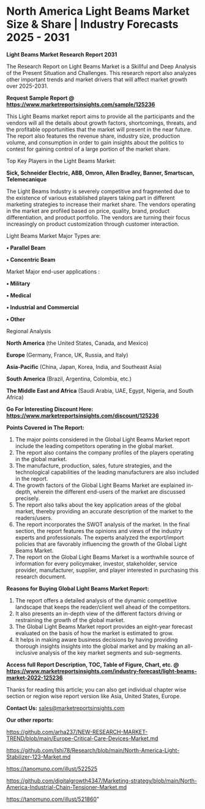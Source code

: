 # North America Light Beams Market Size & Share | Industry Forecasts 2025 - 2031

<strong>Light Beams Market Research Report 2031</strong>

The Research Report on Light Beams Market is a Skillful and Deep Analysis of the Present Situation and Challenges. This research report also analyzes other important trends and market drivers that will affect market growth over 2025-2031.

<strong>Request Sample Report @ <a href=https://www.marketreportsinsights.com/sample/125236>https://www.marketreportsinsights.com/sample/125236</a></strong>

This Light Beams market report aims to provide all the participants and the vendors will all the details about growth factors, shortcomings, threats, and the profitable opportunities that the market will present in the near future. The report also features the revenue share, industry size, production volume, and consumption in order to gain insights about the politics to contest for gaining control of a large portion of the market share.

Top Key Players in the Light Beams Market:

<strong>Sick, Schneider Electric, ABB, Omron, Allen Bradley, Banner, Smartscan, Telemecanique</strong>

The Light Beams Industry is severely competitive and fragmented due to the existence of various established players taking part in different marketing strategies to increase their market share. The vendors operating in the market are profiled based on price, quality, brand, product differentiation, and product portfolio. The vendors are turning their focus increasingly on product customization through customer interaction.

Light Beams Market Major Types are:

<strong>• Parallel Beam

• Concentric Beam</strong>

Market Major end-user applications :

<strong>• Military

• Medical

• Industrial and Commercial

• Other</strong>

Regional Analysis

</u><strong><b>North America</b></strong> (the United States, Canada, and Mexico)

<strong><b>Europe </b></strong>(Germany, France, UK, Russia, and Italy)

<strong><b>Asia-Pacific</b></strong> (China, Japan, Korea, India, and Southeast Asia)

<strong><b>South America</b></strong> (Brazil, Argentina, Colombia, etc.)

<strong><b>The Middle East and Africa</b></strong> (Saudi Arabia, UAE, Egypt, Nigeria, and South Africa)

<strong>Go For Interesting Discount Here: <a href=https://www.marketreportsinsights.com/discount/125236>https://www.marketreportsinsights.com/discount/125236</a></strong>

<strong>Points Covered in The Report:</strong>
<ol>
  <li>The major points considered in the Global Light Beams Market report include the leading competitors operating in the global market.</li>
  <li>The report also contains the company profiles of the players operating in the global market.</li>
  <li>The manufacture, production, sales, future strategies, and the technological capabilities of the leading manufacturers are also included in the report.</li>
  <li>The growth factors of the Global Light Beams Market are explained in-depth, wherein the different end-users of the market are discussed precisely.</li>
  <li>The report also talks about the key application areas of the global market, thereby providing an accurate description of the market to the readers/users.</li>
  <li>The report incorporates the SWOT analysis of the market. In the final section, the report features the opinions and views of the industry experts and professionals. The experts analyzed the export/import policies that are favorably influencing the growth of the Global Light Beams Market.</li>
  <li>The report on the Global Light Beams Market is a worthwhile source of information for every policymaker, investor, stakeholder, service provider, manufacturer, supplier, and player interested in purchasing this research document.</li>
</ol>
<strong>Reasons for Buying Global Light Beams Market Report:</strong>

<ol>
  <li>The report offers a detailed analysis of the dynamic competitive landscape that keeps the reader/client well ahead of the competitors.</li>
  <li>It also presents an in-depth view of the different factors driving or restraining the growth of the global market.</li>
  <li>The Global Light Beams Market report provides an eight-year forecast evaluated on the basis of how the market is estimated to grow.</li>
  <li>It helps in making aware business decisions by having providing thorough insights insights into the global market and by making an all-inclusive analysis of the key market segments and sub-segments.</li>
</ol>
<strong>Access full Report Description, TOC, Table of Figure, Chart, etc. @ <a href=https://www.marketreportsinsights.com/industry-forecast/light-beams-market-2022-125236>https://www.marketreportsinsights.com/industry-forecast/light-beams-market-2022-125236</a></strong>


Thanks for reading this article; you can also get individual chapter wise section or region wise report version like Asia, United States, Europe.

<strong>Contact Us:</strong>
sales@marketreportsinsights.com

<strong>Our other reports:</strong>

<a href=https://github.com/arha237/NEW-RESEARCH-MARKET-TREND/blob/main/Europe-Critical-Care-Devices-Market.md>https://github.com/arha237/NEW-RESEARCH-MARKET-TREND/blob/main/Europe-Critical-Care-Devices-Market.md</a>

<a href=https://github.com/Ishi78/Research/blob/main/North-America-Light-Stabilizer-123-Market.md>https://github.com/Ishi78/Research/blob/main/North-America-Light-Stabilizer-123-Market.md</a>

<a href=https://tanomuno.com/illust/522525>https://tanomuno.com/illust/522525</a>

<a href=https://github.com/digitalgrowth4347/Marketing-strategy/blob/main/North-America-Industrial-Chain-Tensioner-Market.md>https://github.com/digitalgrowth4347/Marketing-strategy/blob/main/North-America-Industrial-Chain-Tensioner-Market.md</a>

<a href=https://tanomuno.com/illust/521860>https://tanomuno.com/illust/521860</a>"
